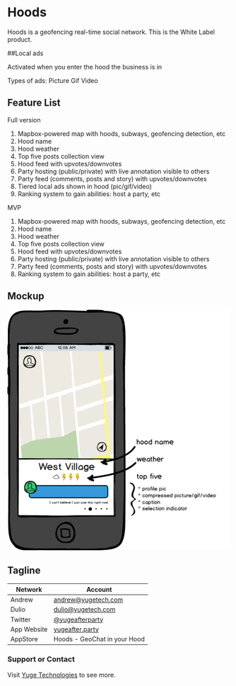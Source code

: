 # Hoods

Hoods is a geofencing real-time social network. This is the White Label product.

##Local ads

Activated when you enter the hood the business is in

Types of ads:
Picture
Gif
Video

## Feature List

Full version

1. Mapbox-powered map with hoods, subways, geofencing detection, etc
2. Hood name
3. Hood weather
4. Top five posts collection view
5. Hood feed with upvotes/downvotes
6. Party hosting (public/private) with live annotation visible to others
7. Party feed (comments, posts and story) with upvotes/downvotes
8. Tiered local ads shown in hood (pic/gif/video)
9. Ranking system to gain abilities: host a party, etc

MVP

1. Mapbox-powered map with hoods, subways, geofencing detection, etc
2. Hood name
3. Hood weather
4. Top five posts collection view
5. Hood feed with upvotes/downvotes
6. Party hosting (public/private) with live annotation visible to others
7. Party feed (comments, posts and story) with upvotes/downvotes
9. Ranking system to gain abilities: host a party, etc

## Mockup

![](Design/HoodsMockup.png?raw=true)

## Tagline
Network  | Account
------------- | -------------
Andrew | andrew@yugetech.com
Dulio | dulio@yugetech.com
Twitter | [@yugeafterparty](https://twitter.com/yugeafterparty)
App Website | [yugeafter.party](http://yugeafter.party)
AppStore | Hoods - GeoChat in your Hood



### Support or Contact
Visit [Yuge Technologies](http://yugetech.com/) to see more.
